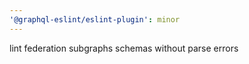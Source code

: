 ```yaml
---
'@graphql-eslint/eslint-plugin': minor
---
```


lint federation subgraphs schemas without parse errors
